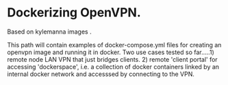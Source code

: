 # Dockerizing OpenVPN.
Based on kylemanna images <insert links>.

This path will contain examples of docker-compose.yml files for creating an openvpn image and running it in docker.  Two use cases tested so far.....1) remote node LAN VPN that just bridges clients.  2) remote 'client portal' for accessing 'dockerspace', i.e. a collection of docker containers linked by an internal docker network and accesssed by connecting to the VPN.
